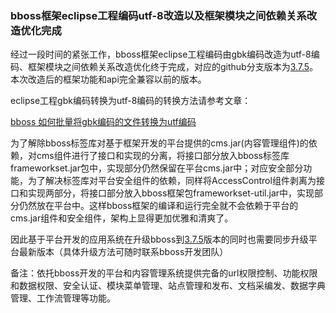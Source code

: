 ### bboss框架eclipse工程编码utf-8改造以及框架模块之间依赖关系改造优化完成

经过一段时间的紧张工作，bboss框架eclipse工程编码由gbk编码改造为utf-8编码、框架模块之间依赖关系改造优化终于完成，对应的github分支版本为[3.7.5](https://github.com/bbossgroups/bbossgroups-3.5)。本次改造后的框架功能和api完全兼容以前的版本。

eclipse工程gbk编码转换为utf-8编码的转换方法请参考文章：

[bboss 如何批量将gbk编码的文件转换为utf编码](http://www.iteye.com/topic/1122001)

为了解除bboss标签库对基于框架开发的平台提供的cms.jar(内容管理组件)的依赖，对cms组件进行了接口和实现的分离，将接口部分放入bboss标签库frameworkset.jar包中，实现部分仍然保留在平台cms.jar中；对应安全部分功能，为了解决标签库对平台安全组件的依赖，同样将AccessControl组件剥离为接口和实现两部分，将接口部分放入bboss框架包frameworkset-util.jar中，实现部分仍然放在平台中。这样bboss框架的编译和运行完全就不会依赖于平台的cms.jar组件和安全组件，架构上显得更加优雅和清爽了。

因此基于平台开发的应用系统在升级bboss到[3.7.5](https://github.com/bbossgroups/bbossgroups-3.5)版本的同时也需要同步升级平台最新版本（具体升级方法可随时联系bboss开发团队）

备注：依托bboss开发的平台和内容管理系统提供完备的url权限控制、功能权限和数据权限、安全认证、模块菜单管理、站点管理和发布、文档采编发、数据字典管理、工作流管理等功能。


  